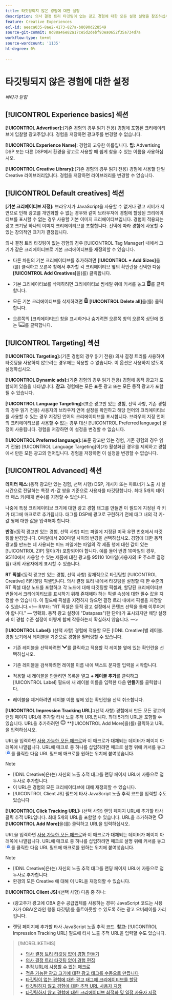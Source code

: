 ```yaml
---
title: 타깃팅되지 않은 경험에 대한 설정
description: 의사 결정 트리 타깃팅이 없는 광고 경험에 대한 모든 설정 설명을 참조하십시오.
feature: Creative Experiences
exl-id: aeeca035-8ae2-4173-827a-b8690d228549
source-git-commit: 8d88a46e82a17ce5d2debf93ea0652f35a734d7a
workflow-type: tm+mt
source-wordcount: '1135'
ht-degree: 0%

---
```


# 타깃팅되지 않은 경험에 대한 설정

*베타가 닫힘*

## [!UICONTROL Experience basics] 섹션

**[!UICONTROL Advertiser]:**(기존 경험의 경우 읽기 전용) 경험에 포함된 크리에이티브에 입찰할 광고주입니다. 경험을 저장하면 광고주를 변경할 수 없습니다.

**[!UICONTROL Experience Name]:** 경험의 고유한 이름입니다. **팁:** Advertising DSP 또는 다른 DSP에서 환경을 광고로 사용할 때 쉽게 찾을 수 있는 이름을 사용하십시오.

**[!UICONTROL Creative Library]:**(기존 경험의 경우 읽기 전용) 경험에 사용할 단일 Creative 라이브러리입니다. 경험을 저장하면 라이브러리를 변경할 수 없습니다.

## [!UICONTROL Default creatives] 섹션

**\[기본 크리에이티브 지정\]:** 브라우저가 JavaScript을 사용할 수 없거나 광고 서버가 지연으로 인해 광고를 개인화할 수 없는 경우와 같이 브라우저에 경험에 할당된 크리에이티브를 표시할 수 없는 경우 사용할 기본 이미지 크리에이티브입니다. 경험이 적용되는 광고 크기당 하나의 이미지 크리에이티브를 포함합니다. 선택에 따라 경험에 사용할 수 있는 창의적인 크기가 결정됩니다. <!-- In the legacy product, you selected the ad sizes for the experience, and then selected default images for each of those ad sizes. -->

의사 결정 트리 타깃팅이 없는 경험의 경우 [!UICONTROL Tag Manager] 내에서 크기가 같은 크리에이티브로 기본 크리에이티브를 재정의할 수 있습니다.

* 다른 차원의 기본 크리에이티브를 추가하려면 **[!UICONTROL + Add Sizes]**&#x200B;을(를) 클릭하고 오른쪽 창에서 추가할 각 크리에이티브 옆의 확인란을 선택한 다음 **[!UICONTROL Add Creatives]**&#x200B;을(를) 클릭합니다.

* 기본 크리에이티브를 삭제하려면 크리에이티브 썸네일 위에 커서를 놓고 ![삭제](/help/creative/assets/delete.png "삭제")를 클릭합니다.

* 모든 기본 크리에이티브를 삭제하려면 ![삭제](/help/creative/assets/delete.png "삭제") **[!UICONTROL Delete all]**&#x200B;을(를) 클릭합니다.

* 오른쪽의 [크리에이티브] 창을 표시하거나 숨기려면 오른쪽 창의 오른쪽 상단에 있는 ![표시/숨기기](/help/creative/assets/hide-show-creatives.png "표시/숨기기")를 클릭합니다.

## [!UICONTROL Targeting] 섹션

**[!UICONTROL Targeting]:**(기존 경험의 경우 읽기 전용) 의사 결정 트리를 사용하여 타깃팅을 사용하지 않으려는 경우에는 적용할 수 없습니다. 이 옵션은 사용하지 않도록 설정하십시오.

**[!UICONTROL Dynamic ads]:**(기존 경험의 경우 읽기 전용) 경험에 동적 광고가 포함되어 있음을 나타냅니다. **참고:** 경험에는 모든 표준 광고 또는 모든 동적 광고가 포함될 수 있습니다.

**[!UICONTROL Language Targeting]:**(표준 광고만 있는 경험, 선택 사항, 기존 경험의 경우 읽기 전용) 사용자의 브라우저 언어 설정을 확인하고 해당 언어의 크리에이티브를 사용할 수 있는 경우 지정된 언어의 크리에이티브를 표시합니다. 브라우저 지정 언어의 크리에이티브를 사용할 수 없는 경우 대신 [!UICONTROL Preferred language] 설정이 사용됩니다. 경험을 저장하면 이 설정을 변경할 수 없습니다.

**[!UICONTROL Preferred language]:**(표준 광고만 있는 경험, 기존 경험의 경우 읽기 전용) [!UICONTROL Language Targeting]이(가) 활성화된 경우를 제외하고 경험에서 만든 모든 광고의 언어입니다. 경험을 저장하면 이 설정을 변경할 수 없습니다.

## [!UICONTROL Advanced] 섹션

**데이터 패스:**(동적 광고만 있는 경험, 선택 사항) DSP, 게시자 또는 파트너가 노출 시 실시간으로 전달하는 특정 키-값 쌍을 기준으로 사용자를 타깃팅합니다. 최대 5개의 데이터 패스 키(매개 변수)를 지정할 수 있습니다.<!-- May move this to just within the decision tree. -->

나중에 특정 크리에이티브 크기에 대한 광고 경험 태그를 만들면 이 필드에 지정된 각 키가 태그에 매크로로 추가됩니다. 태그를 DSP에 광고로 구현하기 전에 태그 내의 각 키-값 쌍에 대한 값을 입력해야 합니다.

**반경:**(동적 광고만 있는 경험, 선택 사항) 피드 파일에 지정된 미국 우편 번호에서 타깃팅할 반경입니다. 0마일에서 200마일 사이의 반경을 선택하십시오. 경험에 대한 동적 광고를 만드는 데 사용되는 피드 파일에는 파일의 각 제품 행에 대한 값이 있는 [!UICONTROL ZIP] 열<!-- or a user-named column mapped to a ZIP column -->이(가) 포함되어야 합니다. 예를 들어 반경 10마일의 경우, 95110에서 사용할 수 있는 제품에 대한 광고를 95110 10마일(사용자의 IP 주소로 결정됨) 내의 사용자에게 표시할 수 있습니다.

**RT 픽셀:**(동적 광고만 있는 경험, 선택 사항) 잠재적으로 타깃팅할 [!UICONTROL Creative] 리타겟팅 픽셀입니다. 의사 결정 트리 내에서 타깃팅을 설정할 때 한 수준의 RT 픽셀 대상 노드를 포함하고 각 노드에 대해 타깃팅할 픽셀과, 할당된 크리에이티브 번들에서 크리에이티브를 표시하기 위해 존재해야 하는 픽셀 속성에 대한 필수 값을 지정할 수 있습니다. 이 필드에 픽셀을 지정하지 않으면 결정 트리 내에서 픽셀을 지정할 수 있습니다.&lt;!— R부터: &quot;RT 픽셀은 동적 광고 설정에서 콘텐츠 선택을 통해 이루어져야 합니다.&quot; — 명확화. 동적 광고 설정에 &quot;Datapass&quot;(한 단어)가 표시되지만 해당 설정과 이 경험 수준 설정이 어떻게 함께 작동하는지 확실하지 않습니다. —>

**[!UICONTROL Label]:** <!-- should be "Labels" -->(선택 사항) 경험에 적용할 모든 [!DNL Creative]별 레이블. 경험<!-- sic --> 보기에서 레이블을 기준으로 경험을 필터링할 수 있습니다.

* 기존 레이블을 선택하려면 ![아래로](/help/creative/assets/chevron-down.png "아래로")를 클릭하고 적용할 각 레이블 옆에 있는 확인란을 선택하십시오.

* 기존 레이블을 검색하려면 레이블 이름 내에 텍스트 문자열 입력을 시작합니다.

* 적용할 새 레이블을 만들려면 목록을 열고 **+ 레이블 추가**&#x200B;를 클릭하고 [!UICONTROL Label] 필드에 새 레이블 이름을 입력한 다음 **만들기**&#x200B;를 클릭합니다.

* 레이블을 제거하려면 레이블 이름 옆에 있는 확인란을 선택 취소합니다.

**[!UICONTROL Impression Tracking URL]:**(선택 사항) 경험에서 만든 모든 광고의 랜딩 페이지 URL에 추가할 타사 노출 추적 URL입니다. 최대 5개의 URL을 포함할 수 있습니다. URL을 추가하려면 ![아이콘](/help/creative/assets/create.png) **[!UICONTROL Add More]을(를) 클릭하고 URL을 입력하십시오.

URL을 입력하면 [사용 가능한 모든 매크로](/help/creative/creative-macros.md)와 이 매크로가 대체되는 데이터가 페이지 아래쪽에 나열됩니다. URL에 매크로 중 하나를 삽입하려면 매크로 설명 위에 커서를 놓고 ![클립보드에 복사](/help/creative/assets/copy-to-clipboard.png "클립보드에 복사")를 클릭한 다음 URL 필드에 매크로를 원하는 위치에 붙여넣습니다.

>[!NOTE]
>
>* [!DNL Creative]은(는) 자신의 노출 추적 태그를 랜딩 페이지 URL에 자동으로 접두사로 추가합니다.
>* 이 URL은 경험의 모든 크리에이티브에 대해 재정의할 수 있습니다.
>* [!UICONTROL Client JS] 필드에 타사 JavaScript 노출 추적 코드를 입력할 수도 있습니다

**[!UICONTROL Click Tracking URL]:** (선택 사항) 랜딩 페이지 URL에 추가할 타사 클릭 추적 URL입니다. 최대 5개의 URL을 포함할 수 있습니다. URL을 추가하려면 ![아이콘](/help/creative/assets/create.png) **[!UICONTROL Add More]**&#x200B;을(를) 클릭하고 URL을 입력하십시오.

URL을 입력하면 [사용 가능한 모든 매크로](/help/creative/creative-macros.md)와 이 매크로가 대체되는 데이터가 페이지 아래쪽에 나열됩니다. URL에 매크로 중 하나를 삽입하려면 매크로 설명 위에 커서를 놓고 ![클립보드에 복사](/help/creative/assets/copy-to-clipboard.png "클립보드에 복사")를 클릭한 다음 URL 필드에 매크로를 원하는 위치에 붙여넣습니다.

>[!NOTE]
>
>* [!DNL Creative]은(는) 자신의 노출 추적 태그를 랜딩 페이지 URL에 자동으로 접두사로 추가합니다.
>* 환경의 모든 Creative <!-- creative bundle for targeted experiences -->에 대해 이 URL을 재정의할 수 있습니다.

**[!UICONTROL Client JS]:**(선택 사항) 다음 중 하나:

* (광고주가 광고에 OBA 준수 공급업체를 사용하는 경우) JavaScript 코드는 사용자가 OBA(온라인 행동 타깃팅)를 옵트아웃할 수 있도록 하는 광고 오버레이를 가리킵니다.

* 랜딩 페이지에 추가할 타사 JavaScript 노출 추적 코드. **참고:** [!UICONTROL Impression Tracking URL] 필드에 타사 노출 추적 URL을 입력할 수도 있습니다.

>[!MORELIKETHIS]
>
>* [의사 결정 트리 타깃팅 없이 경험 만들기](experience-create-no-targeting.md)
>* [의사 결정 트리 타깃팅 없이 경험 편집](experience-edit-no-targeting.md)
>* [추적 URL에 사용할 수 있는 매크로](/help/creative/creative-macros.md)
>* [적용 가능한 광고 크기에 대한 광고 태그를 수동으로 만듭니다](experience-tag-create-manually.md)
>* [타깃팅이 없는 경험에 대한 광고 태그에 크리에이티브를 할당](experience-tag-assign-creatives.md)
>* [타깃팅하지 않고 경험에 대한 추적 URL 사용자 지정](experience-tracking-urls-no-targeting.md)
>* [타깃팅하지 않고 경험에 대한 크리에이티브 최적화 및 일정 사용자 지정](experience-optimization-scheduling-no-targeting.md)
